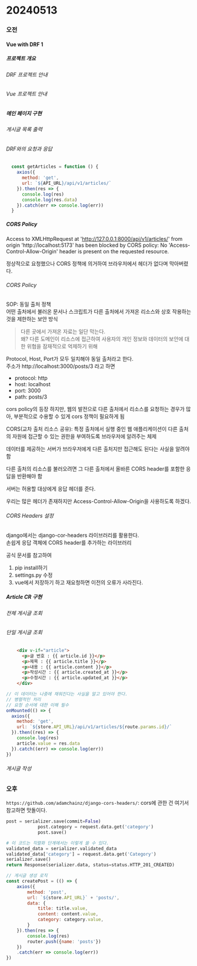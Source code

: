 # 20240513

### 오전 
#### Vue with DRF 1

##### 프로젝트 개요
###### DRF 프로젝트 안내
###### Vue 프로젝트 안내
##### 메인 페이지 구현
###### 게시글 목록 출력
###### DRF와의 요청과 응답
``` js
  const getArticles = function () {
    axios({
      method: 'get',
      url: `${API_URL}/api/v1/articles/`
    }).then(res => {
      console.log(res)
      console.log(res.data)
    }).catch(err => console.log(err))
  }
```

##### CORS Policy
Access to XMLHttpRequest at 'http://127.0.0.1:8000/api/v1/articles/' from origin 'http://localhost:5173' has been blocked by CORS policy: No 'Access-Control-Allow-Origin' header is present on the requested resource.

정상적으로 요청했으나 CORS 정책에 의거하여 브라우저에서 헤더가 없다며 막아버렸다. 
###### CORS Policy

SOP: 동일 출처 정책  
어떤 출처에서 불러온 문서나 스크립트가 다른 출처에서 가져온 리소스와 상호 작용하는 것을 제한하는 보안 방식  
> 다른 곳에서 가져온 자료는 일단 막는다.  
왜? 다른 도메인이 리소스에 접근하여 사용자의 개인 정보와 데이터의 보안에 대한 위협을 잠재적으로 억제하기 위해  

Protocol, Host, Port가 모두 일치해야 동일 출처라고 한다.  
주소가 http://localhost:3000/posts/3 라고 하면  
- protocol: http  
- host: localhost   
- port: 3000  
- path: posts/3  

cors policy의 등장
하지만, 웹의 발전으로 다른 출처에서 리소스를 요청하는 경우가 많아, 부분적으로 수용할 수 있게 cors 정책이 필요하게 됨  

CORS(교차 출처 리소스 공유): 특정 출처에서 실행 중인 웹 애플리케이션이 다른 출처의 자원에 접근할 수 있는 권한을 부여하도록 브라우저에 알려주는 체제  

데이터를 제공하는 서버가 브라우저에게 다른 출처지만 접근해도 된다는 사실을 알려야 함  

다른 출처의 리소스를 불러오려면 그 다른 출처에서 올바른 CORS header를 포함한 응답을 반환해야 함  

서버는 허용할 대상에게 응답 헤더를 준다.  

우리는 많은 헤더가 존재하지만 Access-Control-Allow-Origin을 사용하도록 하겠다.  


###### CORS Headers 설정  
django에서는 django-cor-headers 라이브러리를 활용한다.  
손쉽게 응답 객체에 CORS header를 추가하는 라이브러리  

공식 문서를 참고하여 
1. pip install하기
2. settings.py 수정
3. vue에서 저장하기
하고 재요청하면 이전의 오류가 사라진다.  


##### Article CR 구현
###### 전체 게시글 조회
###### 단일 게시글 조회


``` html
    <div v-if="article">
      <p>글 번호 : {{ article.id }}</p>
      <p>제목 : {{ article.title }}</p>
      <p>내용 : {{ article.content }}</p>
      <p>작성시간 : {{ article.created_at }}</p>
      <p>수정시간 : {{ article.updated_at }}</p>
    </div>
```

``` js
// 이 데이터는 나중에 채워진다는 사실을 알고 있어야 한다.
// 병렬적인 처리
// 요청 순서에 대한 이해 필수
onMounted(() => {
  axios({
    method: 'get',
    url: `${store.API_URL}/api/v1/articles/${route.params.id}/`
  }).then((res) => {
    console.log(res)
    article.value = res.data
  }).catch((err) => console.log(err))
})
```
###### 게시글 작성

### 오후
`https://github.com/adamchainz/django-cors-headers/`: cors에 관한 건 여기서 참고하면 맛돌이다.  


``` python
post = serializer.save(commit=False)
            post.category = request.data.get('category')
            post.save()

# 이 코드는 직렬화 단계에서는 이렇게 쓸 수 있다.
validated_data = serializer.validated_data
validated_data['category'] = request.data.get('Category')
serializer.save()
return Response(serializer.data, status=status.HTTP_201_CREATED)
```

``` js
// 게시글 생성 로직
const createPost = (() => {
    axios({
        method: 'post',
        url: `${store.API_URL}` + 'posts/',
        data: {
            title: title.value,
            content: content.value,
            category: category.value,
        }
    }).then(res => {
        console.log(res)
        router.push({name: 'posts'})
    })
    .catch(err => console.log(err))
})
```